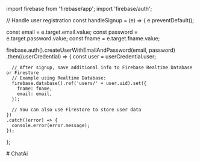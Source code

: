 <!-- # React + Vite

This template provides a minimal setup to get React working in Vite with HMR and some ESLint rules.

Currently, two official plugins are available:

- [@vitejs/plugin-react](https://github.com/vitejs/vite-plugin-react/blob/main/packages/plugin-react/README.md) uses [Babel](https://babeljs.io/) for Fast Refresh
- [@vitejs/plugin-react-swc](https://github.com/vitejs/vite-plugin-react-swc) uses [SWC](https://swc.rs/) for Fast Refresh -->



import firebase from 'firebase/app';
import 'firebase/auth';

// Handle user registration
const handleSignup = (e) => {
  e.preventDefault();

  const email = e.target.email.value;
  const password = e.target.password.value;
  const fname = e.target.fname.value;

  firebase.auth().createUserWithEmailAndPassword(email, password)
    .then((userCredential) => {
      const user = userCredential.user;

      // After signup, save additional info to Firebase Realtime Database or Firestore
      // Example using Realtime Database:
      firebase.database().ref('users/' + user.uid).set({
        fname: fname,
        email: email,
      });

      // You can also use Firestore to store user data
    })
    .catch((error) => {
      console.error(error.message);
    });
};

<!-- .catch((error) => {
            if(error.code == 'auth/email-already-in-use'){
                seterror("email is already in use try another email");
            }else if (error.code === AuthErrorCodes.WEAK_PASSWORD){
                seterror("Password Must be 6 character");
            }else{
                seterror(error.message);
            }
        }) -->#   C h a t A i  
 